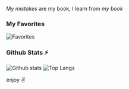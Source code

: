 My *mistakes* are my book, I learn from *my book*

### My Favorites

![Favorites](https://skillicons.dev/icons?theme=dark&i=svelte,neovim,github,md,linux)

### Github Stats ⚡
  
![Github stats](https://github-readme-stats.vercel.app/api?username=test2user-aqil&theme=github_dark&count_private=true&hide_border=true&line_height=20)
![Top Langs](https://github-readme-stats.vercel.app/api/top-langs/?username=test2user-aqil&layout=compact&theme=github_dark&count_private=true&hide_border=true)

enjoy :v: 

